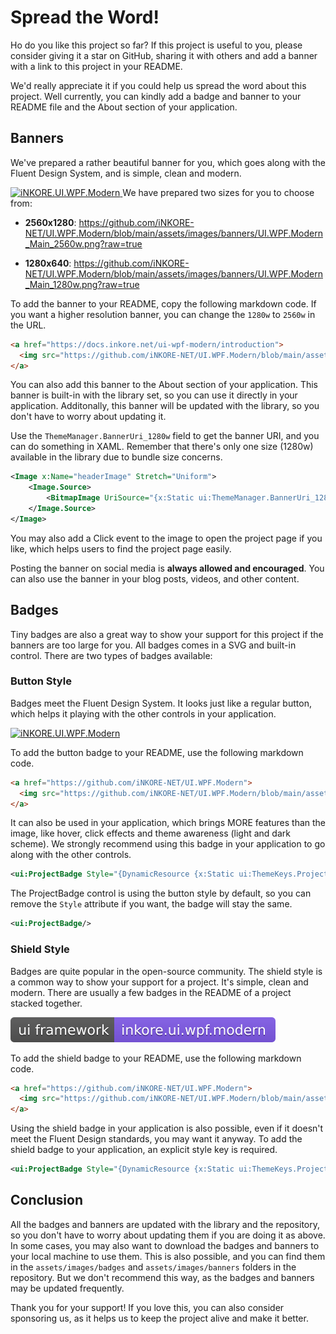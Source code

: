 # Spread the Word!

Ho do you like this project so far? If this project is useful to you, please consider giving it a star on GitHub, sharing it with others and add a banner with a link to this project in your README.

We'd really appreciate it if you could help us spread the word about this project. Well currently, you can kindly add a badge and banner to your README file and the About section of your application.

## Banners

We've prepared a rather beautiful banner for you, which goes along with the Fluent Design System, and is simple, clean and modern.

<a href="https://docs.inkore.net/ui-wpf-modern/introduction">
  <img src="https://github.com/iNKORE-NET/UI.WPF.Modern/blob/main/assets/images/banners/UI.WPF.Modern_Main_1280w.png?raw=true" alt="iNKORE.UI.WPF.Modern">
</a>
We have prepared two sizes for you to choose from:

- **2560x1280**: https://github.com/iNKORE-NET/UI.WPF.Modern/blob/main/assets/images/banners/UI.WPF.Modern_Main_2560w.png?raw=true

- **1280x640**: https://github.com/iNKORE-NET/UI.WPF.Modern/blob/main/assets/images/banners/UI.WPF.Modern_Main_1280w.png?raw=true

To add the banner to your README, copy the following markdown code. If you want a higher resolution banner, you can change the `1280w` to `2560w` in the URL.

```markdown
<a href="https://docs.inkore.net/ui-wpf-modern/introduction">
  <img src="https://github.com/iNKORE-NET/UI.WPF.Modern/blob/main/assets/images/banners/UI.WPF.Modern_Main_1280w.png?raw=true" alt="iNKORE.UI.WPF.Modern">
</a>
```

You can also add this banner to the About section of your application. This banner is built-in with the library set, so you can use it directly in your application. Additonally, this banner will be updated with the library, so you don't have to worry about updating it.

Use the `ThemeManager.BannerUri_1280w` field to get the banner URI, and you can do something in XAML. Remember that there's only one size (1280w) available in the library due to bundle size concerns.

```xml
<Image x:Name="headerImage" Stretch="Uniform">
    <Image.Source>
        <BitmapImage UriSource="{x:Static ui:ThemeManager.BannerUri_1280w}"/>
    </Image.Source>
</Image>
```

You may also add a Click event to the image to open the project page if you like, which helps users to find the project page easily.

Posting the banner on social media is **always allowed and encouraged**. You can also use the banner in your blog posts, videos, and other content.

## Badges

Tiny badges are also a great way to show your support for this project if the banners are too large for you. All badges comes in a SVG and built-in control. There are two types of badges available:

### **Button** Style

Badges meet the Fluent Design System. It looks just like a regular button, which helps it playing with the other controls in your application.

<a href="https://github.com/iNKORE-NET/UI.WPF.Modern">
  <img src="https://github.com/iNKORE-NET/UI.WPF.Modern/blob/main/assets/images/badges/UI.WPF.Modern_Main_Button.svg?raw=true" alt="iNKORE.UI.WPF.Modern">
</a>

To add the button badge to your README, use the following markdown code.

```markdown
<a href="https://github.com/iNKORE-NET/UI.WPF.Modern">
  <img src="https://github.com/iNKORE-NET/UI.WPF.Modern/blob/main/assets/images/badges/UI.WPF.Modern_Main_Button.svg?raw=true" alt="iNKORE.UI.WPF.Modern">
</a>
```

It can also be used in your application, which brings MORE features than the image, like hover, click effects and theme awareness (light and dark scheme). We strongly recommend using this badge in your application to go along with the other controls.

```xml
<ui:ProjectBadge Style="{DynamicResource {x:Static ui:ThemeKeys.ProjectBadgeButtonStyleKey}}"/>
```

The ProjectBadge control is using the button style by default, so you can remove the `Style` attribute if you want, the badge will stay the same.

```xml
<ui:ProjectBadge/>
```

### **Shield** Style

Badges are quite popular in the open-source community. The shield style is a common way to show your support for a project. It's simple, clean and modern. There are usually a few badges in the README of a project stacked together.

<a href="https://github.com/iNKORE-NET/UI.WPF.Modern">
  <img src="https://github.com/iNKORE-NET/UI.WPF.Modern/blob/main/assets/images/badges/UI.WPF.Modern_Main_Shield.svg?raw=true" alt="iNKORE.UI.WPF.Modern">
</a>

To add the shield badge to your README, use the following markdown code.

```markdown
<a href="https://github.com/iNKORE-NET/UI.WPF.Modern">
  <img src="https://github.com/iNKORE-NET/UI.WPF.Modern/blob/main/assets/images/badges/UI.WPF.Modern_Main_Shield.svg?raw=true" alt="iNKORE.UI.WPF.Modern">
</a>
```

Using the shield badge in your application is also possible, even if it doesn't meet the Fluent Design standards, you may want it anyway. To add the shield badge to your application, an explicit style key is required.

```xml
<ui:ProjectBadge Style="{DynamicResource {x:Static ui:ThemeKeys.ProjectBadgeShieldStyleKey}}"/>
```

## Conclusion

All the badges and banners are updated with the library and the repository, so you don't have to worry about updating them if you are doing it as above. In some cases, you may also want to download the badges and banners to your local machine to use them. This is also possible, and you can find them in the `assets/images/badges` and `assets/images/banners` folders in the repository. But we don't recommend this way, as the badges and banners may be updated frequently.

Thank you for your support! If you love this, you can also consider sponsoring us, as it helps us to keep the project alive and make it better.